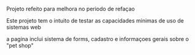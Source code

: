 Projeto refeito para melhora no periodo de refaçao

Este projeto tem o intuito de testar as capacidades minimas de uso de sistemas web

a pagina inclui sistema de forms, cadastro e informaçoes gerais sobre o "pet shop"
